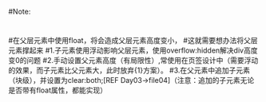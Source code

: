 #Note:
#
#在父层元素中使用float，将会造成父层元素高度变小，
#这就需要想办法将父层元素撑起来
#1.子元素使用浮动影响父层元素，使用overflow:hidden解决div高度变0的问题
#2.手动设置父元素高度（有局限性）,常使用在页签设计中（需要浮动的效果，而子元素比父元素大，此时放弃{1}方案）。
#3.在父元素中追加子元素（块级），并设置为clear:both;[REF Day03->file04]（注意：追加的子元素无论是否带有float属性，都能实现）
#
#
#
#
#
